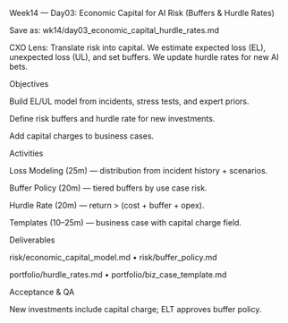 Week14 — Day03: Economic Capital for AI Risk (Buffers & Hurdle Rates)

Save as: wk14/day03_economic_capital_hurdle_rates.md

CXO Lens: Translate risk into capital. We estimate expected loss (EL), unexpected loss (UL), and set buffers. We update hurdle rates for new AI bets.

Objectives

Build EL/UL model from incidents, stress tests, and expert priors.

Define risk buffers and hurdle rate for new investments.

Add capital charges to business cases.

Activities

Loss Modeling (25m) — distribution from incident history + scenarios.

Buffer Policy (20m) — tiered buffers by use case risk.

Hurdle Rate (20m) — return > (cost + buffer + opex).

Templates (10–25m) — business case with capital charge field.

Deliverables

risk/economic_capital_model.md • risk/buffer_policy.md

portfolio/hurdle_rates.md • portfolio/biz_case_template.md

Acceptance & QA

New investments include capital charge; ELT approves buffer policy.
